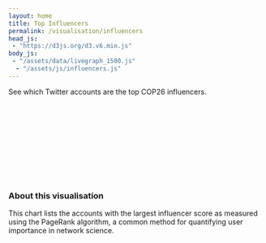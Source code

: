 ```yaml
---
layout: home
title: Top Influencers
permalink: /visualisation/influencers
head_js:
 - "https://d3js.org/d3.v6.min.js"
body_js:
 - "/assets/data/livegraph_1500.js"
  - "/assets/js/influencers.js"
---
```


<p class="text-center"> See which Twitter accounts are the top COP26 influencers. </p>

<svg></svg>

### About this visualisation

This chart lists the accounts with the largest influencer score as measured using the PageRank algorithm, a common method for quantifying user importance in network science.